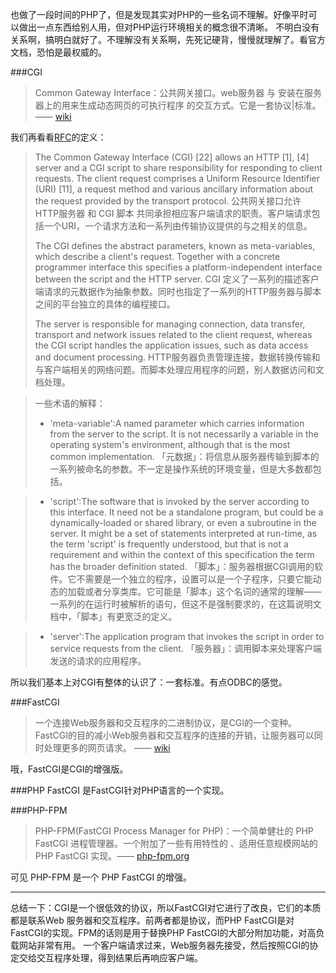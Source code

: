 <!--
author: 刘青
date: 2016-03-31
title: CGI、FastCGI、PHPFastCGI和PHP-FPM
tags: CGI FastCGI PHPFastCGI PHP-FPM
category: php
status: publish
summary:  
-->
也做了一段时间的PHP了，但是发现其实对PHP的一些名词不理解。好像平时可以做出一点东西给别人用，但对PHP运行环境相关的概念很不清晰。
不明白没有关系啊，搞明白就好了。不理解没有关系啊，先死记硬背，慢慢就理解了。看官方文档，恐怕是最权威的。

###CGI
> Common Gateway Interface：公共网关接口。web服务器 与 安装在服务器上的用来生成动态网页的可执行程序 的交互方式。它是一套协议|标准。 —— [wiki](https://en.wikipedia.org/wiki/Common_Gateway_Interface)

我们再看看[RFC](https://tools.ietf.org/html/rfc3875)的定义：

> The Common Gateway Interface (CGI) [22] allows an HTTP [1], [4] server and a CGI script to share responsibility for responding to client requests.  The client request comprises a Uniform Resource Identifier (URI) [11], a request method and various ancillary information about the request provided by the transport protocol.
> 公共网关接口允许 HTTP服务器 和 CGI 脚本 共同承担相应客户端请求的职责。客户端请求包括一个URI，一个请求方法和一系列由传输协议提供的与之相关的信息。
>
> The CGI defines the abstract parameters, known as meta-variables, which describe a client's request.  Together with a concrete programmer interface this specifies a platform-independent interface between the script and the HTTP server.
> CGI 定义了一系列的描述客户端请求的元数据作为抽象参数。同时也指定了一系列的HTTP服务器与脚本之间的平台独立的具体的编程接口。
>
> The server is responsible for managing connection, data transfer, transport and network issues related to the client request, whereas the CGI script handles the application issues, such as data access and document processing.
> HTTP服务器负责管理连接，数据转换传输和与客户端相关的网络问题。而脚本处理应用程序的问题，别人数据访问和文档处理。

>一些术语的解释：
> - 'meta-variable':A named parameter which carries information from the server to the  script.  It is not necessarily a variable in the operating system's environment, although that is the most common implementation.
> 「元数据」：将信息从服务器传输到脚本的一系列被命名的参数。不一定是操作系统的环境变量，但是大多数都包括。

>- 'script':The software that is invoked by the server according to this interface.  It need not be a standalone program, but could be a dynamically-loaded or shared library, or even a subroutine in the server.  It might be a set of statements interpreted at run-time, as the term 'script' is frequently understood, but that is not a requirement and within the context of this specification the term has the broader definition stated.
> 「脚本」：服务器根据CGI调用的软件。它不需要是一个独立的程序，设置可以是一个子程序，只要它能动态的加载或者分享类库。它可能是「脚本」这个名词的通常的理解——一系列的在运行时被解析的语句，但这不是强制要求的，在这篇说明文档中，「脚本」有更宽泛的定义。

> - 'server':The application program that invokes the script in order to service requests from the client.
> 「服务器」：调用脚本来处理客户端发送的请求的应用程序。

所以我们基本上对CGI有整体的认识了：一套标准。有点ODBC的感觉。

###FastCGI
> 一个连接Web服务器和交互程序的二进制协议，是CGI的一个变种。FastCGI的目的减小Web服务器和交互程序的连接的开销，让服务器可以同时处理更多的网页请求。 —— [wiki](https://en.wikipedia.org/wiki/FastCGI)

哦，FastCGI是CGI的增强版。

###PHP FastCGI
是FastCGI针对PHP语言的一个实现。

###PHP-FPM
> PHP-FPM(FastCGI Process Manager for PHP)：一个简单健壮的 PHP FastCGI 进程管理器。一个附加了一些有用特性的 、适用任意规模网站的 PHP FastCGI 实现。—— [php-fpm.org](http://php-fpm.org/)

可见 PHP-FPM 是一个 PHP FastCGI 的增强。

-------
总结一下：CGI是一个很低效的协议，所以FastCGI对它进行了改良，它们的本质都是联系Web 服务器和交互程序。前两者都是协议，而PHP FastCGI是对FastCGI的实现。FPM的话则是用于替换PHP FastCGI的大部分附加功能，对高负载网站非常有用。
一个客户端请求过来，Web服务器先接受，然后按照CGI的协定交给交互程序处理，得到结果后再响应客户端。

